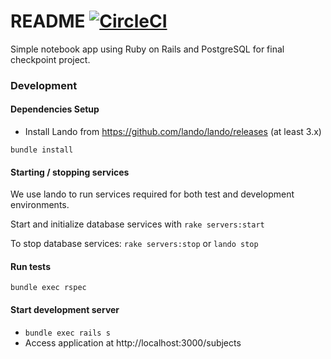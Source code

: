 # README [![CircleCI](https://circleci.com/gh/pulibrary/notebook/tree/frontend.svg?style=svg)](https://circleci.com/gh/pulibrary/notebook/tree/frontend)

Simple notebook app using Ruby on Rails and PostgreSQL for final checkpoint project.

### Development

#### Dependencies Setup
* Install Lando from https://github.com/lando/lando/releases (at least 3.x)

`bundle install`

#### Starting / stopping services
We use lando to run services required for both test and development environments.

Start and initialize database services with `rake servers:start`

To stop database services: `rake servers:stop` or `lando stop`

#### Run tests
`bundle exec rspec`

#### Start development server
- `bundle exec rails s`
- Access application at http://localhost:3000/subjects